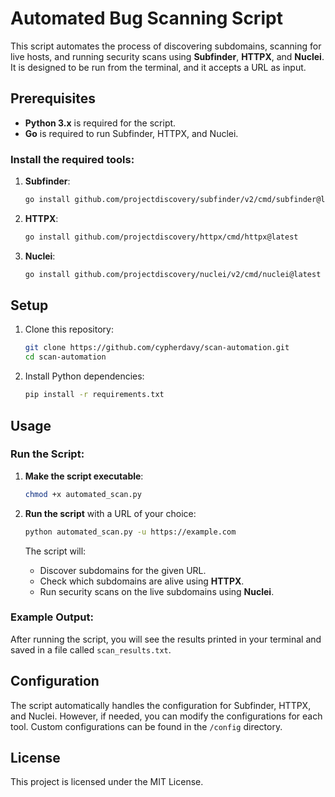 # Automated Bug Scanning Script

This script automates the process of discovering subdomains, scanning for live hosts, and running security scans using **Subfinder**, **HTTPX**, and **Nuclei**. It is designed to be run from the terminal, and it accepts a URL as input.

## Prerequisites

- **Python 3.x** is required for the script.
- **Go** is required to run Subfinder, HTTPX, and Nuclei.

### Install the required tools:

1. **Subfinder**:
   ```bash
   go install github.com/projectdiscovery/subfinder/v2/cmd/subfinder@latest
   ```

2. **HTTPX**:
   ```bash
   go install github.com/projectdiscovery/httpx/cmd/httpx@latest
   ```

3. **Nuclei**:
   ```bash
   go install github.com/projectdiscovery/nuclei/v2/cmd/nuclei@latest
   ```

## Setup

1. Clone this repository:

   ```bash
   git clone https://github.com/cypherdavy/scan-automation.git
   cd scan-automation
   ```

2. Install Python dependencies:

   ```bash
   pip install -r requirements.txt
   ```

## Usage

### Run the Script:

1. **Make the script executable**:

   ```bash
   chmod +x automated_scan.py
   ```

2. **Run the script** with a URL of your choice:

   ```bash
   python automated_scan.py -u https://example.com
   ```

   The script will:
   - Discover subdomains for the given URL.
   - Check which subdomains are alive using **HTTPX**.
   - Run security scans on the live subdomains using **Nuclei**.

### Example Output:

After running the script, you will see the results printed in your terminal and saved in a file called `scan_results.txt`.

## Configuration

The script automatically handles the configuration for Subfinder, HTTPX, and Nuclei. However, if needed, you can modify the configurations for each tool. Custom configurations can be found in the `/config` directory.

## License

This project is licensed under the MIT License.

